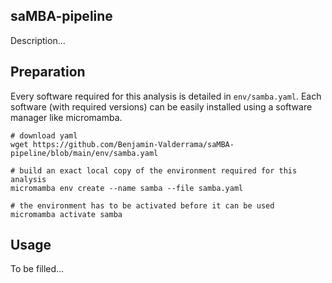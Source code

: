 ## saMBA-pipeline

Description...

## Preparation

Every software required for this analysis is detailed in `env/samba.yaml`. Each software (with required versions) can be easily installed using a software manager like micromamba.

```
# download yaml
wget https://github.com/Benjamin-Valderrama/saMBA-pipeline/blob/main/env/samba.yaml

# build an exact local copy of the environment required for this analysis
micromamba env create --name samba --file samba.yaml

# the environment has to be activated before it can be used
micromamba activate samba
```

## Usage

To be filled...
